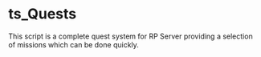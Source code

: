 # ts_Quests
This script is a complete quest system for RP Server providing a selection of missions which can be done quickly.

